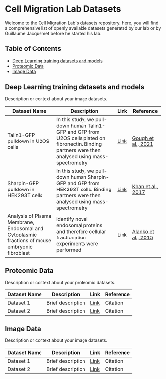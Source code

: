 # Cell Migration Lab Datasets

Welcome to the  Cell Migration Lab's datasets repository. Here, you will find a comprehensive list of openly available datasets generated by our lab or by Guillaume Jacquemet before he started his lab.

## Table of Contents
- [Deep Learning training datasets and models](#Deep-Learning-training-datasets-and-models)
- [Proteomic Data](#proteomic-data)
- [Image Data](#image-data)


## Deep Learning training datasets and models
Description or context about your image datasets.

| Dataset Name | Description | Link | Reference |
| ------------ | ----------- | ---- | --------- |
| Talin1-GFP pulldown in U2OS cells | In this study, we pull-down human Talin1-GFP and GFP from U2OS cells plated on fibronectin. Binding partners were then analysed using mass-spectrometry | [Link](https://www.ebi.ac.uk/pride/archive/projects/PXD024634) | [Gough et al., 2021](https://www.jbc.org/article/S0021-9258(21)00635-9/fulltext)  |
| Sharpin-GFP pulldown in HEK293T cells | In this study, we pull-down human Sharpin-GFP and GFP from HEK293T cells. Binding partners were then analysed using mass-spectrometry | [Link](https://www.ebi.ac.uk/pride/archive/projects/PXD004734) | [Khan et al., 2017](https://journals.biologists.com/jcs/article/130/18/3094/56377/The-Sharpin-interactome-reveals-a-role-for-Sharpin)  |
| Analysis of Plasma Membrane, Endosomal and Cytoplasmic fractions of mouse embryonic fibroblast | identify novel endosomal proteins and therefore cellular fractionation experiments were performed | [Link](https://www.ebi.ac.uk/pride/archive/projects/PXD001870) | [Alanko et al., 2015](https://www.nature.com/articles/ncb3250)  |
<!-- Add more rows as needed -->

## Proteomic Data
Description or context about your proteomic datasets.

| Dataset Name | Description | Link | Reference |
| ------------ | ----------- | ---- | --------- |
| Dataset 1 | Brief description | [Link](URL) | Citation |
| Dataset 2 | Brief description | [Link](URL) | Citation |
<!-- Add more rows as needed -->

## Image Data
Description or context about your image datasets.

| Dataset Name | Description | Link | Reference |
| ------------ | ----------- | ---- | --------- |
| Dataset 1 | Brief description | [Link](URL) | Citation |
| Dataset 2 | Brief description | [Link](URL) | Citation |
<!-- Add more rows as needed -->

